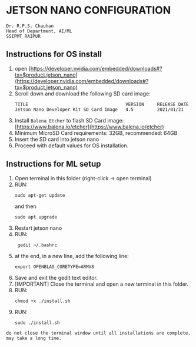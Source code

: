 # JETSON NANO CONFIGURATION

```
Dr. R.P.S. Chauhan
Head of Department, AI/ML
SSIPMT RAIPUR
```

## Instructions for OS install
1. open [https://developer.nvidia.com/embedded/downloads#?tx=$product,jetson_nano](https://developer.nvidia.com/embedded/downloads#?tx=$product,jetson_nano)
2. Scroll down and download the following SD card image:
   ```
   TITLE                                     VERSION     RELEASE DATE               
   Jetson Nano Developer Kit SD Card Image   4.5         2021/01/21
   ```
3. Install `Balena Etcher` to flash SD Card image: [https://www.balena.io/etcher](https://www.balena.io/etcher)
4. Minimum MicroSD Card requirements: 32GB, recommended: 64GB
5. Insert the SD card into jetson nano
6. Proceed with default values for OS installation.

## Instructions for ML setup

1. Open terminal in this folder (right-click -> open terminal)
2. RUN:
    ```
    sudo apt-get update
    ```
    and then
    ```
    sudo apt upgrade
    ```
3. Restart jetson nano
4. RUN:
   ```
    gedit ~/.bashrc
   ``` 
5. at the end, in a new line, add the following line:
    ```
    export OPENBLAS_CORETYPE=ARMV8
    ```
6. Save and exit the gedit text editor.
7. [IMPORTANT] Close the terminal and open a new terminal in this folder.
8. RUN:
    ```
    chmod +x ./install.sh
    ```
9. RUN:
    ```
    sudo ./install.sh
    ```

```
do not close the terminal window until all installations are complete, may take a long time.
```